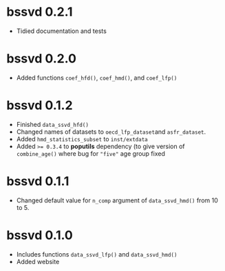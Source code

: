 
# bssvd 0.2.1

* Tidied documentation and tests

# bssvd 0.2.0

* Added functions `coef_hfd()`, `coef_hmd()`, and `coef_lfp()`

# bssvd 0.1.2

* Finished `data_ssvd_hfd()`
* Changed names of datasets to `oecd_lfp_dataset`and `asfr_dataset`.
* Added `hmd_statistics_subset` to `inst/extdata`
* Added `>= 0.3.4` to **poputils** dependency (to give version of
  `combine_age()` where bug for `"five"` age group fixed


# bssvd 0.1.1

* Changed default value for `n_comp` argument of `data_ssvd_hmd()`
  from 10 to 5.

# bssvd 0.1.0

* Includes functions `data_ssvd_lfp()` and `data_ssvd_hmd()`
* Added website

